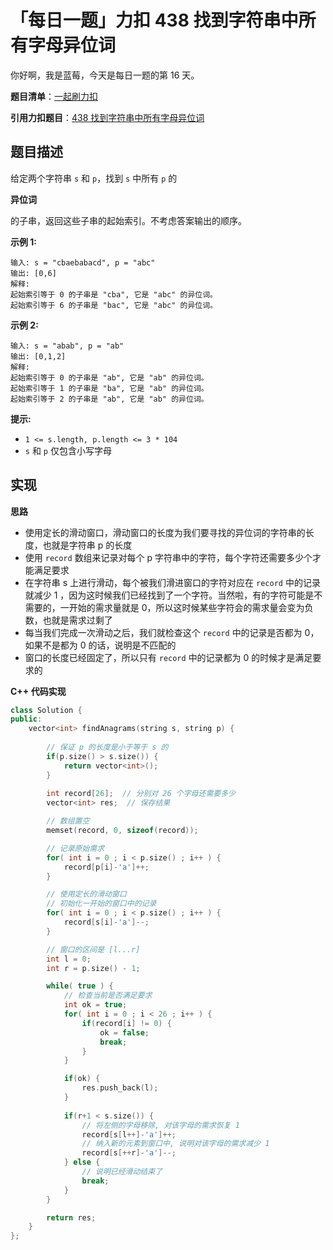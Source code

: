 # 「每日一题」力扣 438 找到字符串中所有字母异位词

你好啊，我是蓝莓，今天是每日一题的第 16 天。

**题目清单**：[一起刷力扣](https://blueberry-universe.cn/lc/index.html)

**引用力扣题目**：[438 找到字符串中所有字母异位词](https://leetcode.cn/problems/find-all-anagrams-in-a-string/description/)





## 题目描述

给定两个字符串 `s` 和 `p`，找到 `s` 中所有 `p` 的 

**异位词**

 的子串，返回这些子串的起始索引。不考虑答案输出的顺序。



 

**示例 1:**

```
输入: s = "cbaebabacd", p = "abc"
输出: [0,6]
解释:
起始索引等于 0 的子串是 "cba", 它是 "abc" 的异位词。
起始索引等于 6 的子串是 "bac", 它是 "abc" 的异位词。
```

 **示例 2:**

```
输入: s = "abab", p = "ab"
输出: [0,1,2]
解释:
起始索引等于 0 的子串是 "ab", 它是 "ab" 的异位词。
起始索引等于 1 的子串是 "ba", 它是 "ab" 的异位词。
起始索引等于 2 的子串是 "ab", 它是 "ab" 的异位词。
```

 

**提示:**

- `1 <= s.length, p.length <= 3 * 104`
- `s` 和 `p` 仅包含小写字母





## 实现

**思路**

- 使用定长的滑动窗口，滑动窗口的长度为我们要寻找的异位词的字符串的长度，也就是字符串 p 的长度
- 使用 `record` 数组来记录对每个 p 字符串中的字符，每个字符还需要多少个才能满足要求
- 在字符串 s 上进行滑动，每个被我们滑进窗口的字符对应在 `record` 中的记录就减少 1 ，因为这时候我们已经找到了一个字符。当然啦，有的字符可能是不需要的，一开始的需求量就是 0，所以这时候某些字符会的需求量会变为负数，也就是需求过剩了
- 每当我们完成一次滑动之后，我们就检查这个 `record` 中的记录是否都为 0，如果不是都为 0 的话，说明是不匹配的
- 窗口的长度已经固定了，所以只有 `record` 中的记录都为 0 的时候才是满足要求的

**C++ 代码实现**

```c++
class Solution {
public:
    vector<int> findAnagrams(string s, string p) {
        
        // 保证 p 的长度是小于等于 s 的
        if(p.size() > s.size()) {
            return vector<int>();
        }
        
        int record[26];  // 分别对 26 个字母还需要多少
        vector<int> res;  // 保存结果

        // 数组置空
        memset(record, 0, sizeof(record));

        // 记录原始需求
        for( int i = 0 ; i < p.size() ; i++ ) {
            record[p[i]-'a']++;
        }

        // 使用定长的滑动窗口
        // 初始化一开始的窗口中的记录
        for( int i = 0 ; i < p.size() ; i++ ) {
            record[s[i]-'a']--;
        }

        // 窗口的区间是 [l...r]
        int l = 0;
        int r = p.size() - 1;

        while( true ) {
            // 检查当前是否满足要求
            int ok = true;
            for( int i = 0 ; i < 26 ; i++ ) {
                if(record[i] != 0) {
                    ok = false;
                    break;
                }
            }

            if(ok) {
                res.push_back(l);
            }
            
            if(r+1 < s.size()) {
                // 将左侧的字母移除, 对该字母的需求恢复 1
                record[s[l++]-'a']++;
                // 纳入新的元素到窗口中, 说明对该字母的需求减少 1
                record[s[++r]-'a']--;
            } else {
                // 说明已经滑动结束了
                break;
            }
        }

        return res;
    }
};
```

